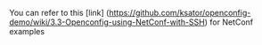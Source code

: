 You can refer to this [link] (https://github.com/ksator/openconfig-demo/wiki/3.3-Openconfig-using-NetConf-with-SSH) for NetConf examples

